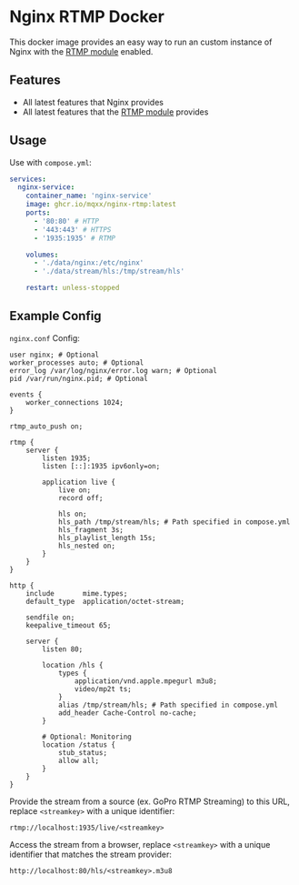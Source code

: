 # Nginx RTMP Docker
This docker image provides an easy way to run an custom instance of Nginx with the [RTMP module](https://github.com/arut/nginx-rtmp-module) enabled.

## Features
- All latest features that Nginx provides
- All latest features that the [RTMP module](https://github.com/arut/nginx-rtmp-module) provides

## Usage
Use with `compose.yml`:
```yml
services:
  nginx-service:
    container_name: 'nginx-service'
    image: ghcr.io/mqxx/nginx-rtmp:latest
    ports:
      - '80:80' # HTTP
      - '443:443' # HTTPS
      - '1935:1935' # RTMP

    volumes:
      - './data/nginx:/etc/nginx'
      - './data/stream/hls:/tmp/stream/hls'

    restart: unless-stopped
```

## Example Config
`nginx.conf` Config:
```nginx
user nginx; # Optional
worker_processes auto; # Optional
error_log /var/log/nginx/error.log warn; # Optional
pid /var/run/nginx.pid; # Optional

events {
    worker_connections 1024;
}

rtmp_auto_push on;

rtmp {
    server {
        listen 1935;
        listen [::]:1935 ipv6only=on;

        application live {
            live on;
            record off;

            hls on;
            hls_path /tmp/stream/hls; # Path specified in compose.yml
            hls_fragment 3s;
            hls_playlist_length 15s;
            hls_nested on;
        }
    }
}

http {
    include       mime.types;
    default_type  application/octet-stream;

    sendfile on;
    keepalive_timeout 65;

    server {
        listen 80;

        location /hls {
            types {
                application/vnd.apple.mpegurl m3u8;
                video/mp2t ts;
            }
            alias /tmp/stream/hls; # Path specified in compose.yml
            add_header Cache-Control no-cache;
        }

        # Optional: Monitoring
        location /status {
            stub_status;
            allow all;
        }
    }
}
```

Provide the stream from a source (ex. GoPro RTMP Streaming) to this URL, replace `<streamkey>` with a unique identifier:
```
rtmp://localhost:1935/live/<streamkey>
```

Access the stream from a browser, replace `<streamkey>` with a unique identifier that matches the stream provider:
```
http://localhost:80/hls/<streamkey>.m3u8
```
